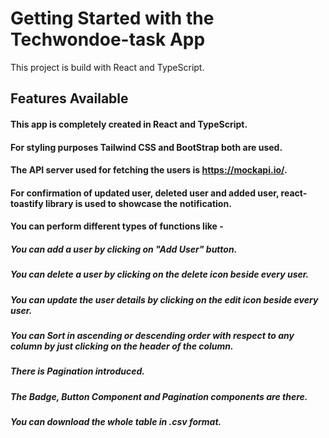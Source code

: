 # Getting Started with the Techwondoe-task App

This project is build with React and TypeScript.

## Features Available

#### This app is completely created in React and TypeScript.
#### For styling purposes Tailwind CSS and BootStrap both are used.
#### The API server used for fetching the users is https://mockapi.io/.
#### For confirmation of updated user, deleted user and added user, react-toastify library is used to showcase the notification.
#### You can perform different types of functions like -
##### You can add a user by clicking on "Add User" button.
##### You can delete a user by clicking on the delete icon beside every user.
##### You can update the user details by clicking on the edit icon beside every user.
##### You can Sort in ascending or descending order with respect to any column by just clicking on the header of the column.
##### There is Pagination introduced.
##### The Badge, Button Component and Pagination components are there.
##### You can download the whole table in .csv format.
